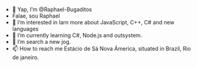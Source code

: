 - 👋 Yap, I’m @Raphael-Bugaditos
- Falae, sou Raphael
- 👀 I’m interested in larn more about JavaScript, C++, C# and new languages
- 🌱 I’m currently learning C#, Node.js and outsystem.
- 💞️ I’m search a new jog.
- 📫 How to reach me Estácio de Sá Nova Ámerica, situated in Brazil, Rio de janeiro.
<!---
Raphael-Bugaditos/Raphael-Bugaditos is a ✨ special ✨ repository because its `README.md` (this file) appears on your GitHub profile.
You can click the Preview link to take a look at your changes.
--->
